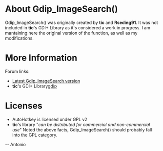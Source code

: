 # About Gdip_ImageSearch()

Gdip_ImageSearch() was originally created by **tic** and **Rseding91**.
It was not included in **tic**'s GDI+ Library as it's considered a work in progress.
I am mantaining here the original version of the function, as well as my modifications.

# More Information
Forum links:
* [Latest Gdip_ImageSearch version][orig]
* **tic**'s GDI+ Library[gdip]

# Licenses
* AutoHotkey is licensed under GPL v2
* **tic**'s library "*can be distributed for commercial and non-commercial use*"
Noted the above facts, Gdip_ImageSearch() should probably fall into the GPL category.

-- Antonio

[orig]: http://www.autohotkey.com/board/topic/71100-gdip-imagesearch/page-2#entry563150
[gdip]: http://www.autohotkey.com/board/topic/29449-gdi-standard-library-145-by-tic/